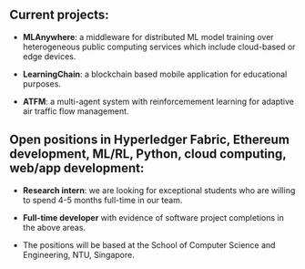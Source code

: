 ## Current projects:
- **MLAnywhere**:  a middleware for distributed ML model training over heterogeneous public computing services which include cloud-based or edge devices.

- **LearningChain**: a blockchain based mobile application for educational purposes.

- **ATFM**: a multi-agent system with reinforcemement learning for adaptive air traffic flow management.


## Open positions in Hyperledger Fabric, Ethereum development, ML/RL, Python, cloud computing, web/app development:
- **Research intern**: we are looking for exceptional students who are willing to spend 4-5 months full-time in our team.

- **Full-time developer** with evidence of software project completions in the above areas.

- The positions will be based at the School of Computer Science and Engineering, NTU, Singapore.
